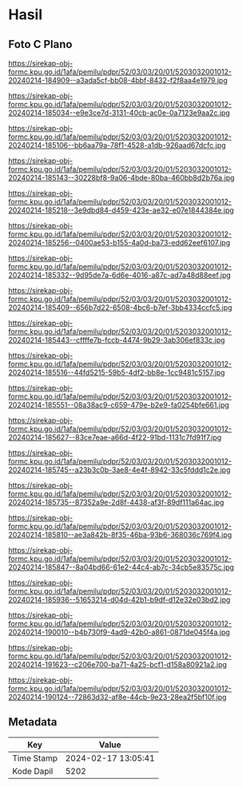 # Hasil

## Foto C Plano

https://sirekap-obj-formc.kpu.go.id/1afa/pemilu/pdpr/52/03/03/20/01/5203032001012-20240214-184909--a3ada5cf-bb08-4bbf-8432-f2f8aa4e1979.jpg

https://sirekap-obj-formc.kpu.go.id/1afa/pemilu/pdpr/52/03/03/20/01/5203032001012-20240214-185034--e9e3ce7d-3131-40cb-ac0e-0a7123e9aa2c.jpg

https://sirekap-obj-formc.kpu.go.id/1afa/pemilu/pdpr/52/03/03/20/01/5203032001012-20240214-185106--bb6aa79a-78f1-4528-a1db-926aad67dcfc.jpg

https://sirekap-obj-formc.kpu.go.id/1afa/pemilu/pdpr/52/03/03/20/01/5203032001012-20240214-185143--30228bf8-9a06-4bde-80ba-460bb8d2b76a.jpg

https://sirekap-obj-formc.kpu.go.id/1afa/pemilu/pdpr/52/03/03/20/01/5203032001012-20240214-185218--3e9dbd84-d459-423e-ae32-e07e1844384e.jpg

https://sirekap-obj-formc.kpu.go.id/1afa/pemilu/pdpr/52/03/03/20/01/5203032001012-20240214-185256--0400ae53-b155-4a0d-ba73-edd62eef6107.jpg

https://sirekap-obj-formc.kpu.go.id/1afa/pemilu/pdpr/52/03/03/20/01/5203032001012-20240214-185332--9d95de7a-6d6e-4016-a87c-ad7a48d88eef.jpg

https://sirekap-obj-formc.kpu.go.id/1afa/pemilu/pdpr/52/03/03/20/01/5203032001012-20240214-185409--656b7d22-6508-4bc6-b7ef-3bb4334ccfc5.jpg

https://sirekap-obj-formc.kpu.go.id/1afa/pemilu/pdpr/52/03/03/20/01/5203032001012-20240214-185443--cffffe7b-fccb-4474-9b29-3ab306ef833c.jpg

https://sirekap-obj-formc.kpu.go.id/1afa/pemilu/pdpr/52/03/03/20/01/5203032001012-20240214-185516--44fd5215-59b5-4df2-bb8e-1cc9481c5157.jpg

https://sirekap-obj-formc.kpu.go.id/1afa/pemilu/pdpr/52/03/03/20/01/5203032001012-20240214-185551--08a38ac9-c659-479e-b2e9-fa0254bfe661.jpg

https://sirekap-obj-formc.kpu.go.id/1afa/pemilu/pdpr/52/03/03/20/01/5203032001012-20240214-185627--83ce7eae-a66d-4f22-91bd-1131c7fd91f7.jpg

https://sirekap-obj-formc.kpu.go.id/1afa/pemilu/pdpr/52/03/03/20/01/5203032001012-20240214-185745--a23b3c0b-3ae8-4e4f-8942-33c5fddd1c2e.jpg

https://sirekap-obj-formc.kpu.go.id/1afa/pemilu/pdpr/52/03/03/20/01/5203032001012-20240214-185735--87352a9e-2d8f-4438-af3f-89df111a64ac.jpg

https://sirekap-obj-formc.kpu.go.id/1afa/pemilu/pdpr/52/03/03/20/01/5203032001012-20240214-185810--ae3a842b-8f35-46ba-93b6-368036c769f4.jpg

https://sirekap-obj-formc.kpu.go.id/1afa/pemilu/pdpr/52/03/03/20/01/5203032001012-20240214-185847--8a04bd66-61e2-44c4-ab7c-34cb5e83575c.jpg

https://sirekap-obj-formc.kpu.go.id/1afa/pemilu/pdpr/52/03/03/20/01/5203032001012-20240214-185936--51653214-d04d-42b1-b9df-d12e32e03bd2.jpg

https://sirekap-obj-formc.kpu.go.id/1afa/pemilu/pdpr/52/03/03/20/01/5203032001012-20240214-190010--b4b730f9-4ad9-42b0-a861-0871de045f4a.jpg

https://sirekap-obj-formc.kpu.go.id/1afa/pemilu/pdpr/52/03/03/20/01/5203032001012-20240214-191623--c206e700-ba71-4a25-bcf1-d158a80921a2.jpg

https://sirekap-obj-formc.kpu.go.id/1afa/pemilu/pdpr/52/03/03/20/01/5203032001012-20240214-190124--72863d32-af8e-44cb-9e23-28ea2f5bf10f.jpg


## Metadata

| Key        | Value               |
| ---------- | ------------------- |
| Time Stamp | 2024-02-17 13:05:41 |
| Kode Dapil | 5202                |



